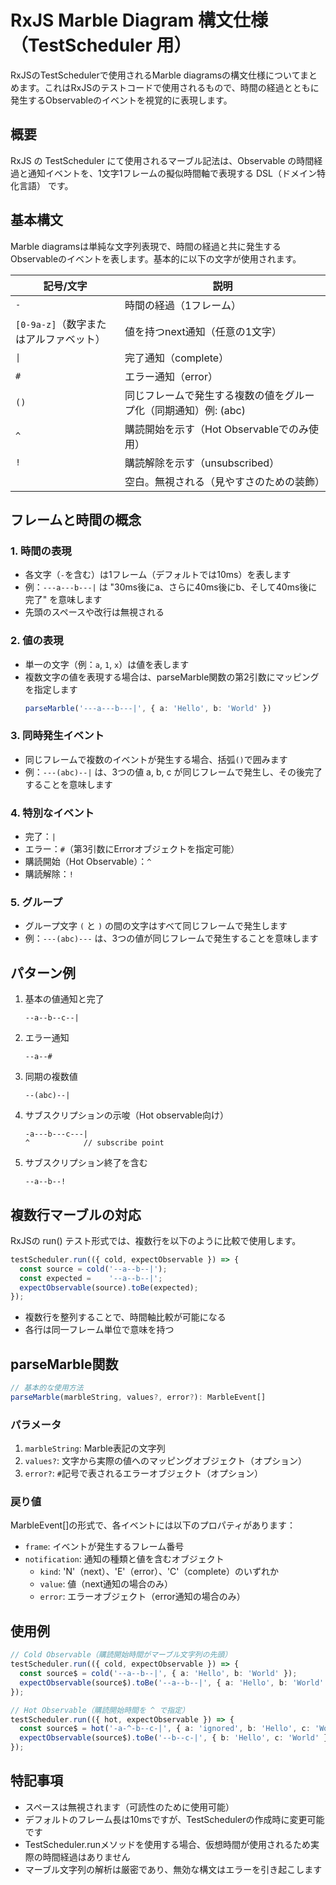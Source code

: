 # RxJS Marble Diagram 構文仕様（TestScheduler 用）

RxJSのTestSchedulerで使用されるMarble diagramsの構文仕様についてまとめます。これはRxJSのテストコードで使用されるもので、時間の経過とともに発生するObservableのイベントを視覚的に表現します。

## 概要

RxJS の TestScheduler にて使用されるマーブル記法は、Observable の時間経過と通知イベントを、1文字1フレームの擬似時間軸で表現する DSL（ドメイン特化言語） です。

## 基本構文
Marble diagramsは単純な文字列表現で、時間の経過と共に発生するObservableのイベントを表します。基本的に以下の文字が使用されます。

|記号/文字|説明|
|---|---|
|`-`|時間の経過（1フレーム）|
|`[0-9a-z]`（数字またはアルファベット）|値を持つnext通知（任意の1文字）|
|`\|`|完了通知（complete）|
|`#`|エラー通知（error）|
|`()`|同じフレームで発生する複数の値をグループ化（同期通知）例: (abc)|
|`^`|購読開始を示す（Hot Observableでのみ使用）|
|`!`|購読解除を示す（unsubscribed）|
|` `|空白。無視される（見やすさのための装飾）|


## フレームと時間の概念

### 1. 時間の表現

- 各文字（`-`を含む）は1フレーム（デフォルトでは10ms）を表します
- 例：`---a---b---|` は "30ms後にa、さらに40ms後にb、そして40ms後に完了" を意味します
- 先頭のスペースや改行は無視される

### 2. 値の表現

- 単一の文字（例：`a`, `1`, `x`）は値を表します
- 複数文字の値を表現する場合は、parseMarble関数の第2引数にマッピングを指定します
  ```ts
  parseMarble('---a---b---|', { a: 'Hello', b: 'World' })
  ```
### 3. 同時発生イベント

- 同じフレームで複数のイベントが発生する場合、括弧`()`で囲みます
- 例：`---(abc)--|` は、3つの値 a, b, c が同じフレームで発生し、その後完了することを意味します

### 4. 特別なイベント

- 完了：`|` 
- エラー：`#`（第3引数にErrorオブジェクトを指定可能）
- 購読開始（Hot Observable）：`^`
- 購読解除：`!`

### 5. グループ

- グループ文字 `(` と `)` の間の文字はすべて同じフレームで発生します
- 例：`---(abc)---` は、3つの値が同じフレームで発生することを意味します

## パターン例

1. 基本の値通知と完了
   ```
   --a--b--c--|
   ```
2. エラー通知
   ```
   --a--#    
   ```
3. 同期の複数値
   ```
   --(abc)--|
   ```
4. サブスクリプションの示唆（Hot observable向け）
   ```
   -a---b---c---|
   ^            // subscribe point
   ```
5. サブスクリプション終了を含む
   ```
   --a--b--!
   ```

## 複数行マーブルの対応

RxJSの run() テスト形式では、複数行を以下のように比較で使用します。

```js
testScheduler.run(({ cold, expectObservable }) => {
  const source = cold('--a--b--|');
  const expected =    '--a--b--|';
  expectObservable(source).toBe(expected);
});
```

- 複数行を整列することで、時間軸比較が可能になる
- 各行は同一フレーム単位で意味を持つ


## parseMarble関数

```ts
// 基本的な使用方法
parseMarble(marbleString, values?, error?): MarbleEvent[]
```

### パラメータ

1. `marbleString`: Marble表記の文字列
2. `values?`: 文字から実際の値へのマッピングオブジェクト（オプション）
3. `error?`: `#`記号で表されるエラーオブジェクト（オプション）

### 戻り値

MarbleEvent[]の形式で、各イベントには以下のプロパティがあります：
- `frame`: イベントが発生するフレーム番号
- `notification`: 通知の種類と値を含むオブジェクト
  - `kind`: 'N'（next）、'E'（error）、'C'（complete）のいずれか
  - `value`: 値（next通知の場合のみ）
  - `error`: エラーオブジェクト（error通知の場合のみ）

## 使用例

```ts
// Cold Observable（購読開始時間がマーブル文字列の先頭）
testScheduler.run(({ cold, expectObservable }) => {
  const source$ = cold('--a--b--|', { a: 'Hello', b: 'World' });
  expectObservable(source$).toBe('--a--b--|', { a: 'Hello', b: 'World' });
});

// Hot Observable（購読開始時間を ^ で指定）
testScheduler.run(({ hot, expectObservable }) => {
  const source$ = hot('-a-^-b--c-|', { a: 'ignored', b: 'Hello', c: 'World' });
  expectObservable(source$).toBe('--b--c-|', { b: 'Hello', c: 'World' });
});
```

## 特記事項

- スペースは無視されます（可読性のために使用可能）
- デフォルトのフレーム長は10msですが、TestSchedulerの作成時に変更可能です
- TestScheduler.runメソッドを使用する場合、仮想時間が使用されるため実際の時間経過はありません
- マーブル文字列の解析は厳密であり、無効な構文はエラーを引き起こします
